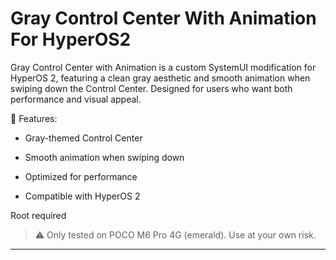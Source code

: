 # Gray Control Center With Animation For HyperOS2
Gray Control Center with Animation is a custom SystemUI modification for HyperOS 2, featuring a clean gray aesthetic and smooth animation when swiping down the Control Center.
Designed for users who want both performance and visual appeal.

🔧 Features:

- Gray-themed Control Center

- Smooth animation when swiping down

- Optimized for performance

- Compatible with HyperOS 2

Root required


> ⚠️ Only tested on POCO M6 Pro 4G (emerald). Use at your own risk.




---
